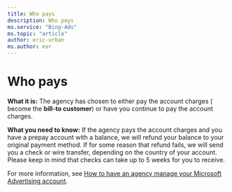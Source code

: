```yaml
---
title: Who pays
description: Who pays
ms.service: "Bing-Ads"
ms.topic: "article"
author: eric-urban
ms.author: eur
---
```


# Who pays

**What it is:**  The agency has chosen to either pay the account charges ( become the **bill-to customer**) or have you continue to pay the account charges.

**What you need to know:**  If the agency pays the account charges and you have a prepay account with a balance, we will refund your balance to your original payment method. If for some reason that refund fails, we will send you a check or wire transfer, depending on the country of your account. Please keep in mind that checks can take up to 5 weeks for you to receive.

For more information, see [How to have an agency manage your Microsoft Advertising account](../hlp_BA_CONC_AboutAgencyClientProcess.md).


